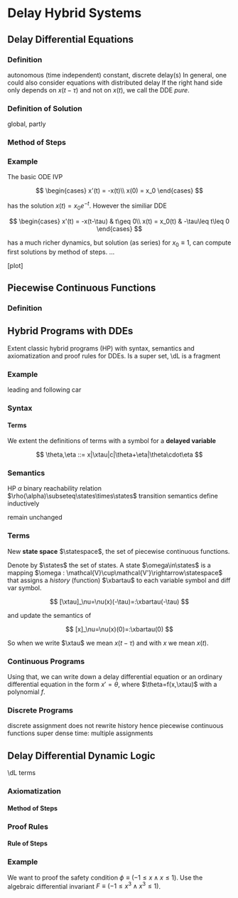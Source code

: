 # Delay Hybrid Systems

## Delay Differential Equations

### Definition
autonomous (time independent)
constant, discrete delay(s)
In general, one could also consider equations with distributed delay
If the right hand side only depends on $x(t-\tau)$ and not on $x(t)$, we call the DDE _pure_.

### Definition of Solution
global,
partly

### Method of Steps

### Example
The basic ODE IVP

$$ \begin{cases}
  x'(t) = -x(t)\\
  x(0) = x_0
\end{cases} $$

has the solution $x(t)=x_0 e^{-t}$.
However the similiar DDE

$$ \begin{cases}
  x'(t) = -x(t-\tau) & t\geq 0\\
  x(t) = x_0(t) & -\tau\leq t\leq 0
\end{cases} $$

has a much richer dynamics, but solution (as series)
for $x_0\equiv 1$, can compute first solutions by method of steps.
...

[plot]

## Piecewise Continuous Functions

### Definition

## Hybrid Programs with DDEs
Extent classic hybrid programs (HP) with syntax, semantics and axiomatization and proof rules for DDEs. Is a super set, \dL is a fragment

### Example
leading and following car


### Syntax
#### Terms
We extent the definitions of terms with a symbol for a **delayed variable**

$$ \theta,\eta ::= x|\xtau|c|\theta+\eta|\theta\cdot\eta $$

### Semantics
HP $\alpha$
binary reachability relation $\rho(\alpha)\subseteq\states\times\states$
transition semantics
define inductively

remain unchanged

### Terms
New **state space** $\statespace$, the set of piecewise continuous functions.

Denote by $\states$ the set of states.
A state $\omega\in\states$ is a mapping $\omega : \mathcal{V}\cup\mathcal{V'}\rightarrow\statespace$
that assigns a _history_ (function) $\xbartau$ to each variable symbol and diff var symbol.

$$ [\xtau]_\nu=\nu(x)(-\tau)=:\xbartau(-\tau) $$

and update the semantics of

$$ [x]_\nu=\nu(x)(0)=:\xbartau(0) $$

So when we write $\xtau$ we mean $x(t-\tau)$ and with $x$ we mean $x(t)$.

### Continuous Programs
Using that, we can write down a delay differential equation or an ordinary differential equation in the form $x'=\theta$, where $\theta=f(x,\xtau)$ with a polynomial $f$.

### Discrete Programs
discrete assignment
does not rewrite history
hence piecewise continuous functions
super dense time: multiple assignments



## Delay Differential Dynamic Logic

\dL terms

### Axiomatization

#### Method of Steps

### Proof Rules

#### Rule of Steps

### Example
We want to proof the safety condition $\phi\equiv(-1\leq x\wedge x\leq 1)$.
Use the algebraic differential invariant
$F\equiv(-1\leq x^3\wedge x^3\leq1)$.
